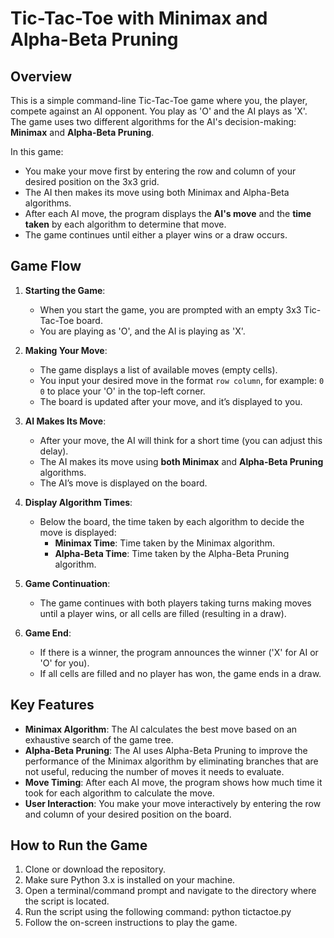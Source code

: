 # Tic-Tac-Toe with Minimax and Alpha-Beta Pruning

## Overview

This is a simple command-line Tic-Tac-Toe game where you, the player, compete against an AI opponent. You play as 'O' and the AI plays as 'X'. The game uses two different algorithms for the AI's decision-making: **Minimax** and **Alpha-Beta Pruning**. 

In this game:
- You make your move first by entering the row and column of your desired position on the 3x3 grid.
- The AI then makes its move using both Minimax and Alpha-Beta algorithms. 
- After each AI move, the program displays the **AI's move** and the **time taken** by each algorithm to determine that move.
- The game continues until either a player wins or a draw occurs.

## Game Flow

1. **Starting the Game**:
   - When you start the game, you are prompted with an empty 3x3 Tic-Tac-Toe board.
   - You are playing as 'O', and the AI is playing as 'X'.

2. **Making Your Move**:
   - The game displays a list of available moves (empty cells).
   - You input your desired move in the format `row column`, for example: `0 0` to place your 'O' in the top-left corner.
   - The board is updated after your move, and it’s displayed to you.

3. **AI Makes Its Move**:
   - After your move, the AI will think for a short time (you can adjust this delay).
   - The AI makes its move using **both Minimax** and **Alpha-Beta Pruning** algorithms. 
   - The AI’s move is displayed on the board.

4. **Display Algorithm Times**:
   - Below the board, the time taken by each algorithm to decide the move is displayed:
     - **Minimax Time**: Time taken by the Minimax algorithm.
     - **Alpha-Beta Time**: Time taken by the Alpha-Beta Pruning algorithm.

5. **Game Continuation**:
   - The game continues with both players taking turns making moves until a player wins, or all cells are filled (resulting in a draw).

6. **Game End**:
   - If there is a winner, the program announces the winner ('X' for AI or 'O' for you).
   - If all cells are filled and no player has won, the game ends in a draw.

## Key Features

- **Minimax Algorithm**: The AI calculates the best move based on an exhaustive search of the game tree.
- **Alpha-Beta Pruning**: The AI uses Alpha-Beta Pruning to improve the performance of the Minimax algorithm by eliminating branches that are not useful, reducing the number of moves it needs to evaluate.
- **Move Timing**: After each AI move, the program shows how much time it took for each algorithm to calculate the move.
- **User Interaction**: You make your move interactively by entering the row and column of your desired position on the board.

## How to Run the Game

1. Clone or download the repository.
2. Make sure Python 3.x is installed on your machine.
3. Open a terminal/command prompt and navigate to the directory where the script is located.
4. Run the script using the following command: python tictactoe.py
5. Follow the on-screen instructions to play the game.
